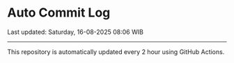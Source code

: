 # Auto Commit Log

Last updated: Saturday, 16-08-2025 08:06 WIB

---

This repository is automatically updated every 2 hour using GitHub Actions.
